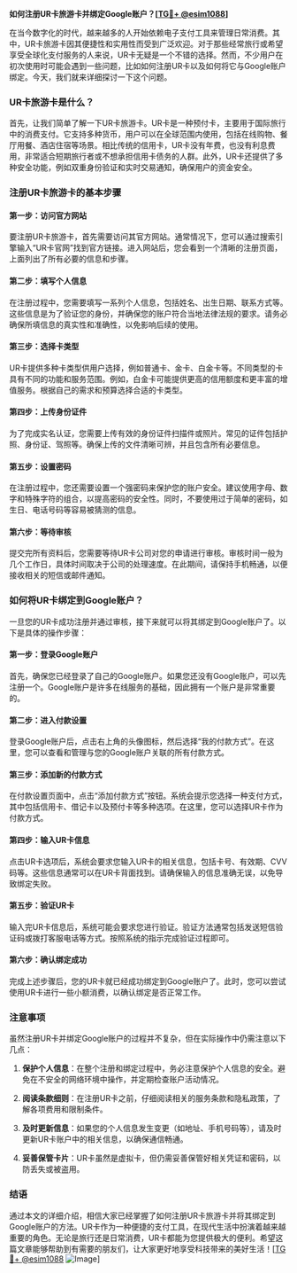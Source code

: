 **如何注册UR卡旅游卡并绑定Google账户？[[TG💪+ @esim1088](https://t.me/s/esim1088)]**

在当今数字化的时代，越来越多的人开始依赖电子支付工具来管理日常消费。其中，UR卡旅游卡因其便捷性和实用性而受到广泛欢迎。对于那些经常旅行或希望享受全球化支付服务的人来说，UR卡无疑是一个不错的选择。然而，不少用户在初次使用时可能会遇到一些问题，比如如何注册UR卡以及如何将它与Google账户绑定。今天，我们就来详细探讨一下这个问题。

### UR卡旅游卡是什么？

首先，让我们简单了解一下UR卡旅游卡。UR卡是一种预付卡，主要用于国际旅行中的消费支付。它支持多种货币，用户可以在全球范围内使用，包括在线购物、餐厅用餐、酒店住宿等场景。相比传统的信用卡，UR卡没有年费，也没有利息费用，非常适合短期旅行者或不想承担信用卡债务的人群。此外，UR卡还提供了多种安全功能，例如双重身份验证和实时交易通知，确保用户的资金安全。

### 注册UR卡旅游卡的基本步骤

#### 第一步：访问官方网站

要注册UR卡旅游卡，首先需要访问其官方网站。通常情况下，您可以通过搜索引擎输入“UR卡官网”找到官方链接。进入网站后，您会看到一个清晰的注册页面，上面列出了所有必要的信息和步骤。

#### 第二步：填写个人信息

在注册过程中，您需要填写一系列个人信息，包括姓名、出生日期、联系方式等。这些信息是为了验证您的身份，并确保您的账户符合当地法律法规的要求。请务必确保所填信息的真实性和准确性，以免影响后续的使用。

#### 第三步：选择卡类型

UR卡提供多种卡类型供用户选择，例如普通卡、金卡、白金卡等。不同类型的卡具有不同的功能和服务范围。例如，白金卡可能提供更高的信用额度和更丰富的增值服务。根据自己的需求和预算选择合适的卡类型。

#### 第四步：上传身份证件

为了完成实名认证，您需要上传有效的身份证件扫描件或照片。常见的证件包括护照、身份证、驾照等。确保上传的文件清晰可辨，并且包含所有必要信息。

#### 第五步：设置密码

在注册过程中，您还需要设置一个强密码来保护您的账户安全。建议使用字母、数字和特殊字符的组合，以提高密码的安全性。同时，不要使用过于简单的密码，如生日、电话号码等容易被猜测的信息。

#### 第六步：等待审核

提交完所有资料后，您需要等待UR卡公司对您的申请进行审核。审核时间一般为几个工作日，具体时间取决于公司的处理速度。在此期间，请保持手机畅通，以便接收相关的短信或邮件通知。

### 如何将UR卡绑定到Google账户？

一旦您的UR卡成功注册并通过审核，接下来就可以将其绑定到Google账户了。以下是具体的操作步骤：

#### 第一步：登录Google账户

首先，确保您已经登录了自己的Google账户。如果您还没有Google账户，可以先注册一个。Google账户是许多在线服务的基础，因此拥有一个账户是非常重要的。

#### 第二步：进入付款设置

登录Google账户后，点击右上角的头像图标，然后选择“我的付款方式”。在这里，您可以查看和管理与您的Google账户关联的所有付款方式。

#### 第三步：添加新的付款方式

在付款设置页面中，点击“添加付款方式”按钮。系统会提示您选择一种支付方式，其中包括信用卡、借记卡以及预付卡等多种选项。在这里，您可以选择UR卡作为付款方式。

#### 第四步：输入UR卡信息

点击UR卡选项后，系统会要求您输入UR卡的相关信息，包括卡号、有效期、CVV码等。这些信息通常可以在UR卡背面找到。请确保输入的信息准确无误，以免导致绑定失败。

#### 第五步：验证UR卡

输入完UR卡信息后，系统可能会要求您进行验证。验证方法通常包括发送短信验证码或拨打客服电话等方式。按照系统的指示完成验证过程即可。

#### 第六步：确认绑定成功

完成上述步骤后，您的UR卡就已经成功绑定到Google账户了。此时，您可以尝试使用UR卡进行一些小额消费，以确认绑定是否正常工作。

### 注意事项

虽然注册UR卡并绑定Google账户的过程并不复杂，但在实际操作中仍需注意以下几点：

1. **保护个人信息**：在整个注册和绑定过程中，务必注意保护个人信息的安全。避免在不安全的网络环境中操作，并定期检查账户活动情况。
   
2. **阅读条款细则**：在注册UR卡之前，仔细阅读相关的服务条款和隐私政策，了解各项费用和限制条件。

3. **及时更新信息**：如果您的个人信息发生变更（如地址、手机号码等），请及时更新UR卡账户中的相关信息，以确保通信畅通。

4. **妥善保管卡片**：UR卡虽然是虚拟卡，但仍需妥善保管好相关凭证和密码，以防丢失或被盗用。

### 结语

通过本文的详细介绍，相信大家已经掌握了如何注册UR卡旅游卡并将其绑定到Google账户的方法。UR卡作为一种便捷的支付工具，在现代生活中扮演着越来越重要的角色。无论是旅行还是日常消费，UR卡都能为您提供极大的便利。希望这篇文章能够帮助到有需要的朋友们，让大家更好地享受科技带来的美好生活！[[TG💪+ @esim1088](https://t.me/s/esim1088) ![Image](https://i.postimg.cc/4NQfJmqS/Snipaste-2025-05-13-00-14-12.png)]